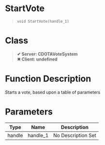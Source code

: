 # StartVote
> `void StartVote(handle_1)`
# Class
> __✔ Server: CDOTAVoteSystem__  
> __✖ Client: undefined__  
# Function Description
Starts a vote, based upon a table of parameters
# Parameters
Type|Name|Description
--|--|--
handle|handle_1|No Description Set
